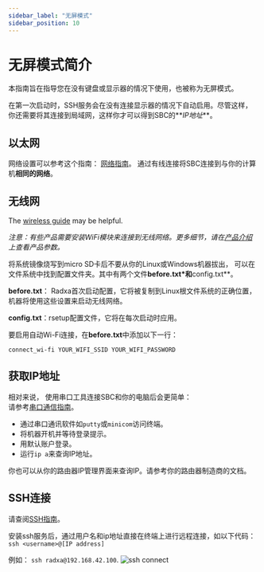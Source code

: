 ```yaml
---
sidebar_label: "无屏模式"
sidebar_position: 10
---
```


# 无屏模式简介

本指南旨在指导您在没有键盘或显示器的情况下使用，也被称为无屏模式。

在第一次启动时，SSH服务会在没有连接显示器的情况下自动启用。尽管这样，你还需要将其连接到局域网，这样你才可以得到SBC的**_IP地址_**。

## 以太网

网络设置可以参考这个指南： [网络指南](/radxa-os/config/network.md)。
通过有线连接将SBC连接到与你的计算机**相同的网络**。

## 无线网

The [wireless guide](/radxa-os/config/network.md) may be helpful.

_注意：有些产品需要安装WiFi模块来连接到无线网络。更多细节，请在[产品介绍](https://radxa.com/products)上查看产品参数。_

将系统镜像烧写到micro SD卡后不要从你的Linux或Windows机器拔出， 可以在文件系统中找到配置文件夹。其中有两个文件**before.txt\*和**config.txt\*\*。

**before.txt**： Radxa首次启动配置，它将被复制到Linux根文件系统的正确位置，机器将使用这些设置来启动无线网络。

**config.txt**：rsetup配置文件，它将在每次启动时应用。

要启用自动Wi-Fi连接，在**before.txt**中添加以下一行：

```
connect_wi-fi YOUR_WIFI_SSID YOUR_WIFI_PASSWORD
```

## 获取IP地址

相对来说， 使用串口工具连接SBC和你的电脑后会更简单：  
请参考[串口通信指南](https://wiki.radxa.com/Rock5/dev/serial-console)。

- 通过串口通讯软件如`putty`或`minicom`访问终端。
- 将机器开机并等待登录提示。
- 用默认账户登录。
- 运行`ip a`来查询IP地址。

你也可以从你的路由器IP管理界面来查询IP。请参考你的路由器制造商的文档。

## SSH连接

请查阅[SSH指南](remote-login)。

安装ssh服务后，通过用户名和ip地址直接在终端上进行远程连接，如以下代码：
`ssh <username>@[IP address]`

例如： `ssh radxa@192.168.42.100`.
![ssh connect](/img/configuration/ssh-connect.webp)
